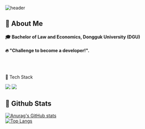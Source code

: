 ![header](https://capsule-render.vercel.app/api?type=rounded&color=gradient&customColorList=0,2,2,5,30&section=header&text=🤍%20Welcome%20%to-nl-Ming's%20git%20🤍&fontSize=50&theme=radical)

  
</div>

<div>
  <!--Body-->
  
  ## 👀 About Me
  #### :mortar_board: Bachelor of Law and Economics, Dongguk University (DGU) 
  #### :fire: "Challenge to become a developer!".<br/>
  <br/>
  <br/>
  
  
 🧱 Tech Stack
   <!--Kotlin-->
<img src="https://img.shields.io/badge/Kotlin-7F52FF?style=flat-square&logo=Kotlin&logoColor=white"/>
 <!--Java-->
   <img src="https://img.shields.io/badge/java-007396?style=for-the-badge&logo=java&logoColor=white"> 

 ## 🤔 Github Stats
  [![Anurag's GitHub stats](https://github-readme-stats.vercel.app/api?username=Mingmin99)](https://github.com/anuraghazra/github-readme-stats)
  <br/>
  [![Top Langs](https://github-readme-stats.vercel.app/api/top-langs/?username=Mingmin99)](https://github.com/anuraghazra/github-readme-stats)
  
</div>
<!--
**Mingmin99/Mingmin99** is a ✨ _special_ ✨ repository because its `README.md` (this file) appears on your GitHub profile.

Here are some ideas to get you started:

- 🔭 I’m currently working on ...
- 🌱 I’m currently learning ...
- 👯 I’m looking to collaborate on ...
- 🤔 I’m looking for help with ...
- 💬 Ask me about ...
- 📫 How to reach me: ...
- 😄 Pronouns: ...
- ⚡ Fun fact: ...
-->

